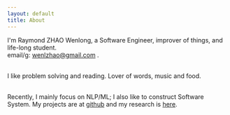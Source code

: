 ```yaml
---
layout: default
title: About
---
```

I'm Raymond ZHAO Wenlong, a Software Engineer, improver of things, and life-long student.   
email/g: wenlzhao@gmail.com .   
<br> 
  
I like problem solving and reading.  Lover of words, music and food.  
<br> 

Recently, I mainly focus on NLP/ML;  I also like to construct Software System. 
My projects are at [github](https://github.com/muyun) and my research is [here](http://muyun.github.io/research/).  
<br>

